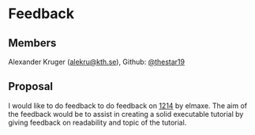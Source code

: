 # Feedback

## Members
Alexander Kruger (alekru@kth.se), Github: [@thestar19](https://github.com/thestar19)

## Proposal
I would like to do feedback to do feedback on [1214](https://github.com/KTH/devops-course/pull/1214) by elmaxe.
The aim of the feedback would be to assist in creating a solid executable tutorial by giving feedback on readability and topic of the tutorial.
